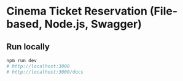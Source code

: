 # Cinema Ticket Reservation (File-based, Node.js, Swagger)

## Run locally
```bash
npm run dev
# http://localhost:3000
# http://localhost:3000/docs
